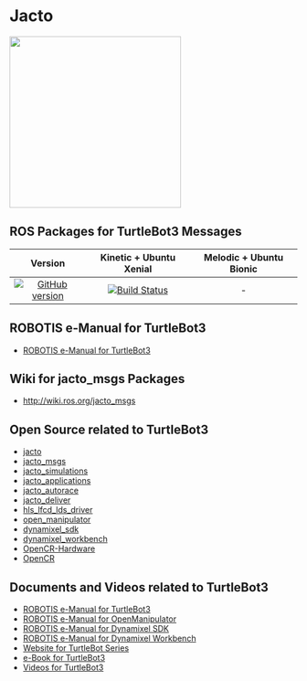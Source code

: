 # Jacto

<img src="https://github.com/ROBOTIS-GIT/emanual/blob/master/assets/images/platform/jacto/logo_jacto.png" width="300">

## ROS Packages for TurtleBot3 Messages
|Version|Kinetic + Ubuntu Xenial|Melodic + Ubuntu Bionic|
|:---:|:---:|:---:|
|[![GitHub version](https://badge.fury.io/gh/ROBOTIS-GIT%2Fjacto_msgs.svg)](https://badge.fury.io/gh/ROBOTIS-GIT%2Fjacto_msgs)|[![Build Status](https://travis-ci.org/ROBOTIS-GIT/jacto_msgs.svg?branch=kinetic-devel)](https://travis-ci.org/ROBOTIS-GIT/jacto_msgs)|-|

## ROBOTIS e-Manual for TurtleBot3
- [ROBOTIS e-Manual for TurtleBot3](http://jacto.robotis.com/)

## Wiki for jacto_msgs Packages
- http://wiki.ros.org/jacto_msgs

## Open Source related to TurtleBot3
- [jacto](https://github.com/ROBOTIS-GIT/jacto)
- [jacto_msgs](https://github.com/ROBOTIS-GIT/jacto_msgs)
- [jacto_simulations](https://github.com/ROBOTIS-GIT/jacto_simulations)
- [jacto_applications](https://github.com/ROBOTIS-GIT/jacto_applications)
- [jacto_autorace](https://github.com/ROBOTIS-GIT/jacto_autorace)
- [jacto_deliver](https://github.com/ROBOTIS-GIT/jacto_deliver)
- [hls_lfcd_lds_driver](https://github.com/ROBOTIS-GIT/hls_lfcd_lds_driver)
- [open_manipulator](https://github.com/ROBOTIS-GIT/open_manipulator)
- [dynamixel_sdk](https://github.com/ROBOTIS-GIT/DynamixelSDK)
- [dynamixel_workbench](https://github.com/ROBOTIS-GIT/dynamixel-workbench)
- [OpenCR-Hardware](https://github.com/ROBOTIS-GIT/OpenCR-Hardware)
- [OpenCR](https://github.com/ROBOTIS-GIT/OpenCR)

## Documents and Videos related to TurtleBot3
- [ROBOTIS e-Manual for TurtleBot3](http://jacto.robotis.com/)
- [ROBOTIS e-Manual for OpenManipulator](http://emanual.robotis.com/docs/en/platform/openmanipulator/)
- [ROBOTIS e-Manual for Dynamixel SDK](http://emanual.robotis.com/docs/en/software/dynamixel/dynamixel_sdk/overview/)
- [ROBOTIS e-Manual for Dynamixel Workbench](http://emanual.robotis.com/docs/en/software/dynamixel/dynamixel_workbench/)
- [Website for TurtleBot Series](http://www.turtlebot.com/)
- [e-Book for TurtleBot3](https://community.robotsource.org/t/download-the-ros-robot-programming-book-for-free/51/)
- [Videos for TurtleBot3 ](https://www.youtube.com/playlist?list=PLRG6WP3c31_XI3wlvHlx2Mp8BYqgqDURU)
